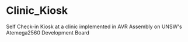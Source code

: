 # Clinic_Kiosk
Self Check-in Kiosk at a clinic implemented in AVR Assembly on UNSW's Atemega2560 Development Board
